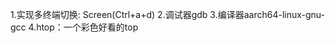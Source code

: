 <!--
 * @Author: Chengsen Dong 1034029664@qq.com
 * @Date: 2023-01-06 20:30:47
 * @LastEditors: Chengsen Dong 1034029664@qq.com
 * @LastEditTime: 2023-01-07 15:52:02
 * @FilePath: /Embedded_Linux/rpi-4b/help/SomeNote.md
 * @Description: 这是默认设置,请设置`customMade`, 打开koroFileHeader查看配置 进行设置: https://github.com/OBKoro1/koro1FileHeader/wiki/%E9%85%8D%E7%BD%AE
-->
1.实现多终端切换: Screen(Ctrl+a+d)
2.调试器gdb
3.编译器aarch64-linux-gnu-gcc
4.htop：一个彩色好看的top